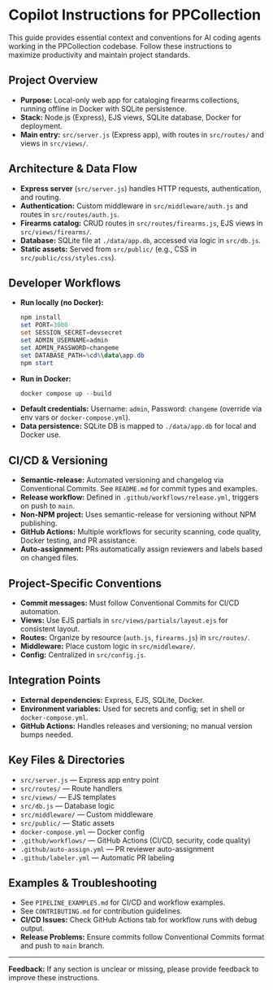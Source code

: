 # Copilot Instructions for PPCollection

This guide provides essential context and conventions for AI coding agents working in the PPCollection codebase. Follow these instructions to maximize productivity and maintain project standards.

## Project Overview
- **Purpose:** Local-only web app for cataloging firearms collections, running offline in Docker with SQLite persistence.
- **Stack:** Node.js (Express), EJS views, SQLite database, Docker for deployment.
- **Main entry:** `src/server.js` (Express app), with routes in `src/routes/` and views in `src/views/`.

## Architecture & Data Flow
- **Express server** (`src/server.js`) handles HTTP requests, authentication, and routing.
- **Authentication:** Custom middleware in `src/middleware/auth.js` and routes in `src/routes/auth.js`.
- **Firearms catalog:** CRUD routes in `src/routes/firearms.js`, EJS views in `src/views/firearms/`.
- **Database:** SQLite file at `./data/app.db`, accessed via logic in `src/db.js`.
- **Static assets:** Served from `src/public/` (e.g., CSS in `src/public/css/styles.css`).

## Developer Workflows
- **Run locally (no Docker):**
  ```powershell
  npm install
  set PORT=3000
  set SESSION_SECRET=devsecret
  set ADMIN_USERNAME=admin
  set ADMIN_PASSWORD=changeme
  set DATABASE_PATH=%cd%\data\app.db
  npm start
  ```
- **Run in Docker:**
  ```powershell
  docker compose up --build
  ```
- **Default credentials:** Username: `admin`, Password: `changeme` (override via env vars or `docker-compose.yml`).
- **Data persistence:** SQLite DB is mapped to `./data/app.db` for local and Docker use.

## CI/CD & Versioning
- **Semantic-release:** Automated versioning and changelog via Conventional Commits. See `README.md` for commit types and examples.
- **Release workflow:** Defined in `.github/workflows/release.yml`, triggers on push to `main`.
- **Non-NPM project:** Uses semantic-release for versioning without NPM publishing.
- **GitHub Actions:** Multiple workflows for security scanning, code quality, Docker testing, and PR assistance.
- **Auto-assignment:** PRs automatically assign reviewers and labels based on changed files.

## Project-Specific Conventions
- **Commit messages:** Must follow Conventional Commits for CI/CD automation.
- **Views:** Use EJS partials in `src/views/partials/layout.ejs` for consistent layout.
- **Routes:** Organize by resource (`auth.js`, `firearms.js`) in `src/routes/`.
- **Middleware:** Place custom logic in `src/middleware/`.
- **Config:** Centralized in `src/config.js`.

## Integration Points
- **External dependencies:** Express, EJS, SQLite, Docker.
- **Environment variables:** Used for secrets and config; set in shell or `docker-compose.yml`.
- **GitHub Actions:** Handles releases and versioning; no manual version bumps needed.

## Key Files & Directories
- `src/server.js` — Express app entry point
- `src/routes/` — Route handlers
- `src/views/` — EJS templates
- `src/db.js` — Database logic
- `src/middleware/` — Custom middleware
- `src/public/` — Static assets
- `docker-compose.yml` — Docker config
- `.github/workflows/` — GitHub Actions (CI/CD, security, code quality)
- `.github/auto-assign.yml` — PR reviewer auto-assignment
- `.github/labeler.yml` — Automatic PR labeling

## Examples & Troubleshooting
- See `PIPELINE_EXAMPLES.md` for CI/CD and workflow examples.
- See `CONTRIBUTING.md` for contribution guidelines.
- **CI/CD Issues:** Check GitHub Actions tab for workflow runs with debug output.
- **Release Problems:** Ensure commits follow Conventional Commits format and push to `main` branch.

---

**Feedback:** If any section is unclear or missing, please provide feedback to improve these instructions.